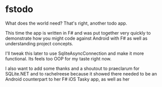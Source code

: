 # fstodo
What does the world need? That's right, another todo app. 

This time the app is written in F# and was put together very quickly to demonstrate how you might code against Android with F# as well as understanding project concepts.

I'll tweak this later to use SqliteAsyncConnection and make it more functional. Its feels too OOP for my taste right now.

I also want to add some thanks and a shoutout to praeclarum for SQLite.NET and to rachelreese because it showed there needed to be an Android counterpart to her F# iOS Tasky app, as well as her 
